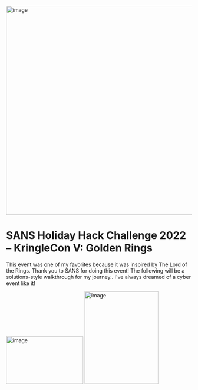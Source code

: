 <img width="1000" height="566" alt="image" src="https://github.com/user-attachments/assets/573c197a-555d-4efa-8be1-e1701289afa6" />

# SANS Holiday Hack Challenge 2022 – KringleCon V: Golden Rings 

This event was one of my favorites because it was inspired by The Lord of the Rings. Thank you to SANS for doing this event! 
The following will be a solutions-style walkthrough for my journey.. I've always dreamed of a cyber event like it!

<img width="209" height="128" alt="image" src="https://github.com/user-attachments/assets/1ad97b8e-e491-4308-88cb-9359e4ed90ca" />

<img width="200" height="250" alt="image" src="https://github.com/user-attachments/assets/c5c48996-992f-4821-9839-caf65159f3df" />
